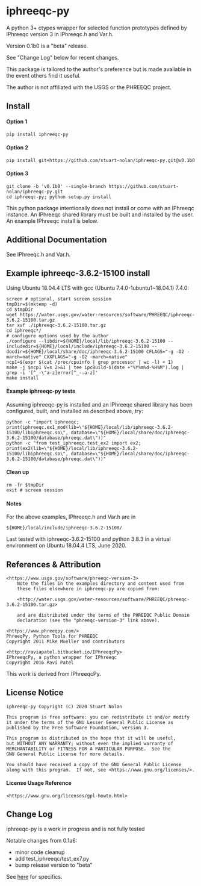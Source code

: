 # iphreeqc-py
A python 3+ ctypes wrapper for selected function prototypes defined by
IPhreeqc version 3 in IPhreeqc.h and Var.h.

Version 0.1b0 is a "beta" release.

See "Change Log" below for recent changes.

This package is tailored to the author's preference but is made available in
the event others find it useful.  

The author is not affiliated with the USGS or the PHREEQC project.  

## Install
#### Option 1

    pip install iphreeqc-py

#### Option 2

    pip install git+https://github.com/stuart-nolan/iphreeqc-py.git@v0.1b0
    
#### Option 3

    git clone -b 'v0.1b0' --single-branch https://github.com/stuart-nolan/iphreeqc-py.git
    cd iphreeqc-py; python setup.py install

This python package intentionally does not install or come with an IPhreeqc
instance.  An IPhreeqc shared library must be built and installed by the user.
An example IPhreeqc install is below.

## Additional Documentation
See IPhreeqc.h and Var.h.

## Example iphreeqc-3.6.2-15100 install
Using Ubuntu 18.04.4 LTS with gcc (Ubuntu 7.4.0-1ubuntu1~18.04.1) 7.4.0:

    screen # optional, start screen session
    tmpDir=$(mktemp -d)
    cd $tmpDir
    wget https://water.usgs.gov/water-resources/software/PHREEQC/iphreeqc-3.6.2-15100.tar.gz
    tar xvf ./iphreeqc-3.6.2-15100.tar.gz
    cd iphreeqc*/
    # configure options used by the author
    ./configure --libdir=${HOME}/local/lib/iphreeqc-3.6.2-15100 --includedir=${HOME}/local/include/iphreeqc-3.6.2-15100 --docdir=${HOME}/local/share/doc/iphreeqc-3.6.2-15100 CFLAGS="-g -O2 -march=native" CXXFLAGS="-g -O2 -march=native"
    ncp1=$(expr $(cat /proc/cpuinfo | grep processor | wc -l) + 1)
    make -j $ncp1 V=s 2>&1 | tee ipcBuild-$(date +"%Y%m%d-%H%M").log | grep -i '[^_-\"a-z]error[^_-.a-z]'
    make install

#### Example iphreeqc-py tests
Assuming iphreeqc-py is installed and an IPhreeqc shared library has been
configured, built, and installed as described above, try:

    python -c "import iphreeqc; print(iphreeqc.ex1_mod(lib=\"${HOME}/local/lib/iphreeqc-3.6.2-15100/libiphreeqc.so\", database=\"${HOME}/local/share/doc/iphreeqc-3.6.2-15100/database/phreeqc.dat\"))"
    python -c "from test_iphreeqc.test_ex2 import ex2; print(ex2(lib=\"${HOME}/local/lib/iphreeqc-3.6.2-15100/libiphreeqc.so\", database=\"${HOME}/local/share/doc/iphreeqc-3.6.2-15100/database/phreeqc.dat\"))"

#### Clean up

    rm -fr $tmpDir
    exit # screen session

#### Notes
For the above examples, IPhreeqc.h and Var.h are in

    ${HOME}/local/include/iphreeqc-3.6.2-15100/

Last tested with iphreeqc-3.6.2-15100 and python 3.8.3 in a virtual environment 
on Ubuntu 18.04.4 LTS, June 2020.

## References & Attribution
    <https://www.usgs.gov/software/phreeqc-version-3>
        Note the files in the examples directory and content used from 
        these files elsewhere in iphreeqc-py are copied from:
    
        <http://water.usgs.gov/water-resources/software/PHREEQC/phreeqc-3.6.2-15100.tar.gz>
    
        and are distributed under the terms of the PHREEQC Public Domain
        declaration (see the "phreeqc-version-3" link above).

    <https://www.phreeqpy.com/>
    PhreeqPy, Python Tools for PHREEQC
    Copyright 2011 Mike Mueller and contributors

    <http://raviapatel.bitbucket.io/IPhreeqcPy>
    IPhreeqcPy, a python wrapper for IPhreeqc
    Copyright 2016 Ravi Patel

This work is derived from IPhreeqcPy.

## License Notice
    iphreeqc-py Copyright (C) 2020 Stuart Nolan

    This program is free software: you can redistribute it and/or modify
    it under the terms of the GNU Lesser General Public License as
    published by the Free Software Foundation, version 3.

    This program is distributed in the hope that it will be useful,
    but WITHOUT ANY WARRANTY; without even the implied warranty of
    MERCHANTABILITY or FITNESS FOR A PARTICULAR PURPOSE.  See the
    GNU General Public License for more details.

    You should have received a copy of the GNU General Public License
    along with this program.  If not, see <https://www.gnu.org/licenses/>.

#### License Usage Reference
    <https://www.gnu.org/licenses/gpl-howto.html>

## Change Log
iphreeqc-py is a work in progress and is not fully tested

Notable changes from 0.1a6:
  - minor code cleanup
  - add test_iphreeqc/test_ex7.py
  - bump release version to "beta"
  
See [here](https://github.com/stuart-nolan/iphreeqc-py/commits/master) for
specifics.
